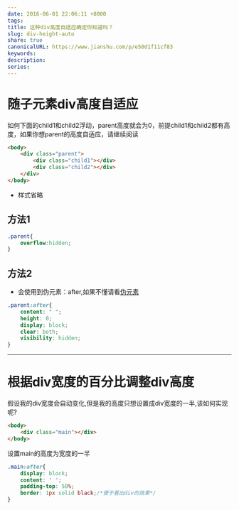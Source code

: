 ```yaml
---  
date: 2016-06-01 22:06:11 +8000  
tags:   
title: 这种div高度自适应确定你知道吗？  
slug: div-height-auto  
share: true  
canonicalURL: https://www.jianshu.com/p/e50d1f11cf83  
keywords:   
description:   
series:   
---  
```

  
# 随子元素div高度自适应  
  
如何下面的child1和child2浮动，parent高度就会为0，前提child1和child2都有高度，如果你想parent的高度自适应，请继续阅读  
  
```html  
<body>  
	<div class="parent">  
		<div class="child1"></div>  
		<div class="child2"></div>  
	</div>  
</body>  
```  
* 样式省略  
## 方法1  
```css  
.parent{  
	overflow:hidden;  
}  
```  
## 方法2  
* 会使用到伪元素：after,如果不懂请看[伪元素](http://www.jianshu.com/p/12f83956b231)  
```css  
.parent:after{  
	content: " ";  
	height: 0;  
	display: block;  
	clear: both;  
	visibility: hidden;  
}  
```  
  
***  
  
# 根据div宽度的百分比调整div高度  
  
假设我的div宽度会自动变化,但是我的高度只想设置成div宽度的一半,该如何实现呢?  
  
  
```html  
<body>  
	<div class="main"></div>  
</body>  
```  
  
设置main的高度为宽度的一半  
  
```css  
.main:after{  
	display: block;  
	content: ' ';  
	padding-top: 50%;  
	border: 1px solid black;/*便于看出div的效果*/  
}  
		  
```